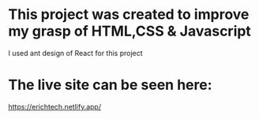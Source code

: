# This project was created to improve my grasp of HTML,CSS & Javascript
I used ant design of React for this project

# The live site can be seen here: 
https://erichtech.netlify.app/



